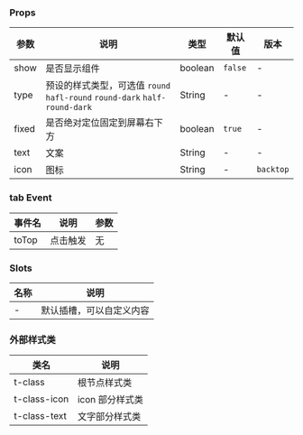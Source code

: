 ### Props

| 参数  | 说明                                                                       | 类型    | 默认值  | 版本      |
| ----- | -------------------------------------------------------------------------- | ------- | ------- | --------- |
| show  | 是否显示组件                                                               | boolean | `false` | -         |
| type  | 预设的样式类型，可选值 `round` `hafl-round` `round-dark` `half-round-dark` | String  | -       | -         |
| fixed | 是否绝对定位固定到屏幕右下方                                               | boolean | `true`  | -         |
| text  | 文案                                                                       | String  | -       | -         |
| icon  | 图标                                                                       | String  | -       | `backtop` |

### tab Event

| 事件名 | 说明     | 参数 |
| ------ | -------- | ---- |
| toTop  | 点击触发 | 无   |

### Slots

| 名称 | 说明                     |
| ---- | ------------------------ |
| -    | 默认插槽，可以自定义内容 |

### 外部样式类

| 类名         | 说明            |
| ------------ | --------------- |
| t-class      | 根节点样式类    |
| t-class-icon | icon 部分样式类 |
| t-class-text | 文字部分样式类  |
